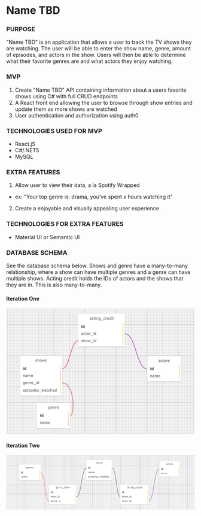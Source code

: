 # Name TBD

### PURPOSE

"Name TBD" is an application that allows a user to track the TV shows they are watching. The user will be able to enter the show name, genre, amount of episodes, and actors in the show. Users will then be able to determine what their favorite genres are and what actors they enjoy watching. 

### MVP

1. Create "Name TBD" API containing information about a users favorite shows using C# with full CRUD endpoints
2. A React front end allowing the user to browse through show entries and update them as more shows are watched
3. User authentication and authorization using auth0

### TECHNOLOGIES USED FOR MVP

- React.jS
- C#/.NET5
- MySQL

### EXTRA FEATURES

1. Allow user to view their data, a la Spotify Wrapped
  - ex: "Your top genre is: drama, you've spent x hours watching it"
2. Create a enjoyable and visually appealing user experience

### TECHNOLOGIES FOR EXTRA FEATURES

- Material UI or Semantic UI


### DATABASE SCHEMA

See the database schema below. Shows and genre have a many-to-many relationship, where a show can have multiple genres and a genre can have multiple shows. Acting credit holds the IDs of actors and the shows that they are in. This is also many-to-many.

#### Iteration One

![preliminary database schema](https://github.com/ericamarroquin/capstone/blob/main/img/prelim_show_database.png?raw=true)

#### Iteration Two

![second database schema](https://github.com/ericamarroquin/capstone/blob/main/img/second_show_database.png?raw=true)